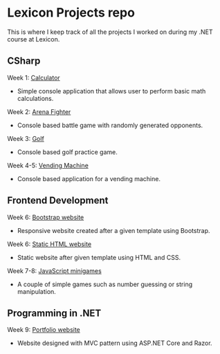 # Lexicon Projects repo

This is where I keep track of all the projects I worked on during my .NET course at Lexicon.

## CSharp
Week 1: [Calculator](https://github.com/LexiconProjects/calculator) 
- Simple console application that allows user to perform basic math calculations.

Week 2: [Arena Fighter](https://github.com/LexiconProjects/arena-fighter)
- Console based battle game with randomly generated opponents.

Week 3: [Golf](https://github.com/LexiconProjects/golf)
- Console based golf practice game.

Week 4-5: [Vending Machine](https://github.com/LexiconProjects/vending-machine)
- Console based application for a vending machine.

## Frontend Development
Week 6: [Bootstrap website](https://github.com/LexiconProjects/responsive-website-Bootstrap)
- Responsive website created after a given template using Bootstrap.

Week 6: [Static HTML website](https://github.com/LexiconProjects/static-website-HTML-CSS)
- Static website after given template using HTML and CSS.

Week 7-8: [JavaScript minigames](https://github.com/LexiconProjects/js-games)
- A couple of simple games such as number guessing or string manipulation.

## Programming in .NET
Week 9: [Portfolio website](https://github.com/LexiconProjects/first-mvc-web-app)
- Website designed with MVC pattern using ASP.NET Core and Razor.
